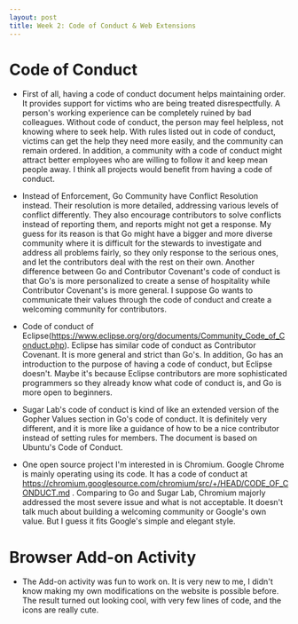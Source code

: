 ```yaml
---
layout: post
title: Week 2: Code of Conduct & Web Extensions
---
```


# Code of Conduct

* First of all, having a code of conduct document helps maintaining order. It provides support for victims who are being treated disrespectfully. A person's working experience can be completely ruined by bad colleagues. Without code of conduct, the person may feel helpless, not knowing where to seek help. With rules listed out in code of conduct, victims can get the help they need more easily, and the community can remain ordered. In addition, a community with a code of conduct might attract better employees who are willing to follow it and keep mean people away. I think all projects would benefit from having a code of conduct.

* Instead of Enforcement, Go Community have Conflict Resolution instead. Their resolution is more detailed, addressing various levels of conflict differently. They also encourage contributors to solve conflicts instead of reporting them, and reports might not get a response. My guess for its reason is that Go might have a bigger and more diverse community where it is difficult for the stewards to investigate and address all problems fairly, so they only response to the serious ones, and let the contributors deal with the rest on their own. Another difference between Go and Contributor Covenant's code of conduct is that Go's is more personalized to create a sense of hospitality while Contributor Covenant's is more general. I suppose Go wants to communicate their values through the code of conduct and create a welcoming community for contributors. 

* Code of conduct of Eclipse(https://www.eclipse.org/org/documents/Community_Code_of_Conduct.php). Eclipse has similar code of conduct as Contributor Covenant. It is more general and strict than Go's. In addition, Go has an introduction to the purpose of having a code of conduct, but Eclipse doesn't. Maybe it's because Eclipse contributors are more sophisticated programmers so they already know what code of conduct is, and Go is more open to beginners.

* Sugar Lab's code of conduct is kind of like an extended version of the Gopher Values section in Go's code of conduct. It is definitely very different, and it is more like a guidance of how to be a nice contributor instead of setting rules for members. The document is based on Ubuntu's Code of Conduct. 

* One open source project I'm interested in is Chromium. Google Chrome is mainly operating using its code. It has a code of conduct at https://chromium.googlesource.com/chromium/src/+/HEAD/CODE_OF_CONDUCT.md . Comparing to Go and Sugar Lab, Chromium majorly addressed the most severe issue and what is not acceptable. It doesn't talk much about building a welcoming community or Google's own value. But I guess it fits Google's simple and elegant style. 

# Browser Add-on Activity

* The Add-on activity was fun to work on. It is very new to me, I didn't know making my own modifications on the website is possible before. The result turned out looking cool, with very few lines of code, and the icons are really cute. 



